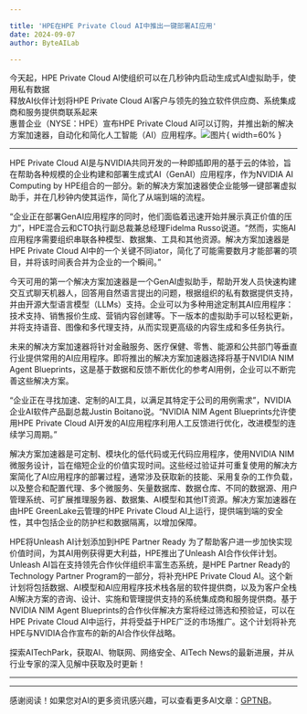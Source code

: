 ```yaml
---

title: 'HPE在HPE Private Cloud AI中推出一键部署AI应用'
date: 2024-09-07
author: ByteAILab

---
```


今天起，HPE Private Cloud AI使组织可以在几秒钟内启动生成式AI虚拟助手，使用私有数据<br>
释放AI伙伴计划将HPE Private Cloud AI客户与领先的独立软件供应商、系统集成商和服务提供商联系起来<br>
惠普企业（NYSE：HPE）宣布HPE Private Cloud AI可以订购，并推出新的解决方案加速器，自动化和简化人工智能（AI）应用程序。![图片](https://ai-techpark.com/wp-content/uploads/2024/09/HPE-Introduces-960x540.jpg){ width=60% }

---
HPE Private Cloud AI是与NVIDIA共同开发的一种即插即用的基于云的体验，旨在帮助各种规模的企业构建和部署生成式AI（GenAI）应用程序，作为NVIDIA AI Computing by HPE组合的一部分。新的解决方案加速器使企业能够一键部署虚拟助手，并在几秒钟内使其运作，简化了从端到端的流程。

“企业正在部署GenAI应用程序的同时，他们面临着迅速开始并展示真正价值的压力”，HPE混合云和CTO执行副总裁兼总经理Fidelma Russo说道。“然而，实施AI应用程序需要组织串联各种模型、数据集、工具和其他资源。解决方案加速器是HPE Private Cloud AI中的一个关键不同iator，简化了可能需要数月才能部署的项目，并将该时间表合并为企业的一个瞬间。”

今天可用的第一个解决方案加速器是一个GenAI虚拟助手，帮助开发人员快速构建交互式聊天机器人，回答用自然语言提出的问题，根据组织的私有数据提供支持，并由开源大型语言模型（LLMs）支持。企业可以为多种用途定制其AI应用程序：技术支持、销售报价生成、营销内容创建等。下一版本的虚拟助手可以轻松更新，并将支持语音、图像和多代理支持，从而实现更高级的内容生成和多任务执行。

未来的解决方案加速器将针对金融服务、医疗保健、零售、能源和公共部门等垂直行业提供常用的AI应用程序。即将推出的解决方案加速器选择将基于NVIDIA NIM Agent Blueprints，这是基于数据和反馈不断优化的参考AI用例，企业可以不断完善这些解决方案。

“企业正在寻找加速、定制的AI工具，以满足其特定于公司的用例需求”，NVIDIA企业AI软件产品副总裁Justin Boitano说。“NVIDIA NIM Agent Blueprints允许使用HPE Private Cloud AI开发的AI应用程序利用人工反馈进行优化，改进模型的连续学习周期。”

解决方案加速器是可定制、模块化的低代码或无代码应用程序，使用NVIDIA NIM微服务设计，旨在缩短企业的价值实现时间。这些经过验证并可重复使用的解决方案简化了AI应用程序的部署过程，通常涉及获取新的技能、采用复杂的工作负载，以及整合和配置代理、多个微服务、矢量数据库、数据仓库、不同的数据源、用户管理系统、可扩展推理服务器、数据集、AI模型和其他IT资源。解决方案加速器在由HPE GreenLake云管理的HPE Private Cloud AI上运行，提供端到端的安全性，其中包括企业的防护栏和数据隔离，以增加保障。

HPE将Unleash AI计划添加到HPE Partner Ready
为了帮助客户进一步加快实现价值时间，为其AI用例获得更大利益，HPE推出了Unleash AI合作伙伴计划。Unleash AI旨在支持领先合作伙伴组织丰富生态系统，是HPE Partner Ready的Technology Partner Program的一部分，将补充HPE Private Cloud AI。这个新计划将包括数据、AI模型和AI应用程序技术栈各层的软件提供商，以及为客户全栈AI解决方案的咨询、设计、实施和管理提供支持的系统集成商和服务提供商。基于NVIDIA NIM Agent Blueprints的合作伙伴解决方案将经过筛选和预验证，可以在HPE Private Cloud AI中运行，并将受益于HPE广泛的市场推广。这个计划将补充HPE与NVIDIA合作宣布的新的AI合作伙伴战略。

探索AITechPark，获取AI、物联网、网络安全、AITech News的最新进展，并从行业专家的深入见解中获取及时更新！

---
---
感谢阅读！如果您对AI的更多资讯感兴趣，可以查看更多AI文章：[GPTNB](https://gptnb.com)。